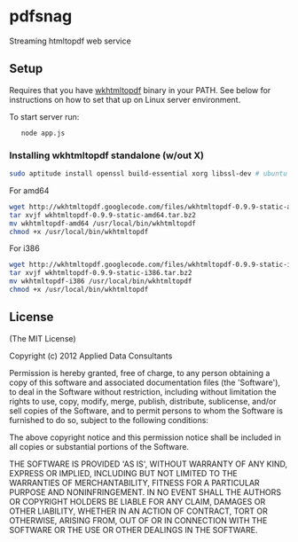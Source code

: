 # pdfsnag

Streaming htmltopdf web service

## Setup

Requires that you have [wkhtmltopdf](http://code.google.com/p/wkhtmltopdf) binary in your PATH.  See below for instructions on how to set that up on Linux server environment.

To start server run:

```
   node app.js
```

### Installing wkhtmltopdf standalone (w/out X)

```sh
sudo aptitude install openssl build-essential xorg libssl-dev # ubuntu specific
```

For amd64

```sh
wget http://wkhtmltopdf.googlecode.com/files/wkhtmltopdf-0.9.9-static-amd64.tar.bz2
tar xvjf wkhtmltopdf-0.9.9-static-amd64.tar.bz2
mv wkhtmltopdf-amd64 /usr/local/bin/wkhtmltopdf
chmod +x /usr/local/bin/wkhtmltopdf
```

For i386

```sh
wget http://wkhtmltopdf.googlecode.com/files/wkhtmltopdf-0.9.9-static-i386.tar.bz2
tar xvjf wkhtmltopdf-0.9.9-static-i386.tar.bz2
mv wkhtmltopdf-i386 /usr/local/bin/wkhtmltopdf
chmod +x /usr/local/bin/wkhtmltopdf
```

## License

(The MIT License)

Copyright (c) 2012 Applied Data Consultants

Permission is hereby granted, free of charge, to any person obtaining
a copy of this software and associated documentation files (the
'Software'), to deal in the Software without restriction, including
without limitation the rights to use, copy, modify, merge, publish, distribute,
sublicense, and/or sell copies of the Software, and to
permit persons to whom the Software is furnished to do so, subject to
the following conditions:

The above copyright notice and this permission notice shall be
included in all copies or substantial portions of the Software.

THE SOFTWARE IS PROVIDED 'AS IS', WITHOUT WARRANTY OF ANY KIND,
EXPRESS OR IMPLIED, INCLUDING BUT NOT LIMITED TO THE WARRANTIES OF
MERCHANTABILITY, FITNESS FOR A PARTICULAR PURPOSE AND NONINFRINGEMENT.
IN NO EVENT SHALL THE AUTHORS OR COPYRIGHT HOLDERS BE LIABLE FOR ANY
CLAIM, DAMAGES OR OTHER LIABILITY, WHETHER IN AN ACTION OF CONTRACT,
TORT OR OTHERWISE, ARISING FROM, OUT OF OR IN CONNECTION WITH THE
SOFTWARE OR THE USE OR OTHER DEALINGS IN THE SOFTWARE.
